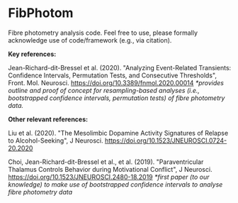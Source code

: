 # FibPhotom

Fibre photometry analysis code. Feel free to use, please formally acknowledge use of code/framework (e.g., via citation).

**Key references:**

Jean-Richard-dit-Bressel et al. (2020). "Analyzing Event-Related Transients: Confidence Intervals, Permutation Tests, and Consecutive Thresholds", Front. Mol. Neurosci. https://doi.org/10.3389/fnmol.2020.00014
 _*provides outline and proof of concept for resampling-based analyses (i.e., bootstrapped confidence intervals, permutation tests) of fibre photometry data._

**Other relevant references:**

Liu et al. (2020). "The Mesolimbic Dopamine Activity Signatures of Relapse to Alcohol-Seeking", J Neurosci. https://doi.org/10.1523/JNEUROSCI.0724-20.2020

Choi, Jean-Richard-dit-Bressel et al., et al. (2019). "Paraventricular Thalamus Controls Behavior during Motivational Conflict", J Neurosci. https://doi.org/10.1523/JNEUROSCI.2480-18.2019
 _*first paper (to our knowledge) to make use of bootstrapped confidence intervals to analyse fibre photometry data_
